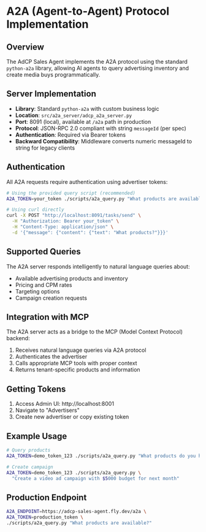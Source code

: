 # A2A (Agent-to-Agent) Protocol Implementation

## Overview

The AdCP Sales Agent implements the A2A protocol using the standard `python-a2a` library, allowing AI agents to query advertising inventory and create media buys programmatically.

## Server Implementation

- **Library**: Standard `python-a2a` with custom business logic
- **Location**: `src/a2a_server/adcp_a2a_server.py`
- **Port**: 8091 (local), available at `/a2a` path in production
- **Protocol**: JSON-RPC 2.0 compliant with string `messageId` (per spec)
- **Authentication**: Required via Bearer tokens
- **Backward Compatibility**: Middleware converts numeric messageId to string for legacy clients

## Authentication

All A2A requests require authentication using advertiser tokens:

```bash
# Using the provided query script (recommended)
A2A_TOKEN=your_token ./scripts/a2a_query.py "What products are available?"

# Using curl directly
curl -X POST "http://localhost:8091/tasks/send" \
  -H "Authorization: Bearer your_token" \
  -H "Content-Type: application/json" \
  -d '{"message": {"content": {"text": "What products?"}}}'
```

## Supported Queries

The A2A server responds intelligently to natural language queries about:
- Available advertising products and inventory
- Pricing and CPM rates
- Targeting options
- Campaign creation requests

## Integration with MCP

The A2A server acts as a bridge to the MCP (Model Context Protocol) backend:
1. Receives natural language queries via A2A protocol
2. Authenticates the advertiser
3. Calls appropriate MCP tools with proper context
4. Returns tenant-specific products and information

## Getting Tokens

1. Access Admin UI: http://localhost:8001
2. Navigate to "Advertisers"
3. Create new advertiser or copy existing token

## Example Usage

```bash
# Query products
A2A_TOKEN=demo_token_123 ./scripts/a2a_query.py "What products do you have?"

# Create campaign
A2A_TOKEN=demo_token_123 ./scripts/a2a_query.py \
  "Create a video ad campaign with $5000 budget for next month"
```

## Production Endpoint

```bash
A2A_ENDPOINT=https://adcp-sales-agent.fly.dev/a2a \
A2A_TOKEN=production_token \
./scripts/a2a_query.py "What products are available?"
```
